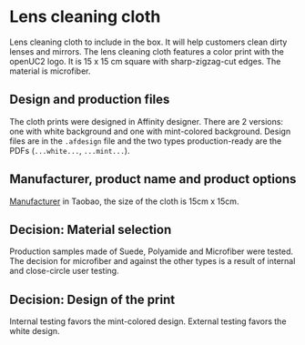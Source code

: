 # Lens cleaning cloth

Lens cleaning cloth to include in the box. It will help customers clean dirty lenses and mirrors. The lens cleaning cloth features a color print with the openUC2 logo. It is 15 x 15 cm square with sharp-zigzag-cut edges. The material is microfiber.

## Design and production files

The cloth prints were designed in Affinity designer. There are 2 versions: one with white background and one with mint-colored background. Design files are in the `.afdesign` file and the two types production-ready are the PDFs (`...white...`, `...mint...`).

## Manufacturer, product name and product options

[Manufacturer](https://item.taobao.com/item.htm?_u=t2dmg8j26111&id=707388099651&spm=a1z0k.7628869.0.0.1ebe37de3Y8zI3) in Taobao, the size of the cloth is 15cm x 15cm.


## Decision: Material selection

Production samples made of Suede, Polyamide and Microfiber were tested. The decision for microfiber and against the other types is a result of internal and close-circle user testing.

## Decision: Design of the print

Internal testing favors the mint-colored design. External testing favors the white design.
